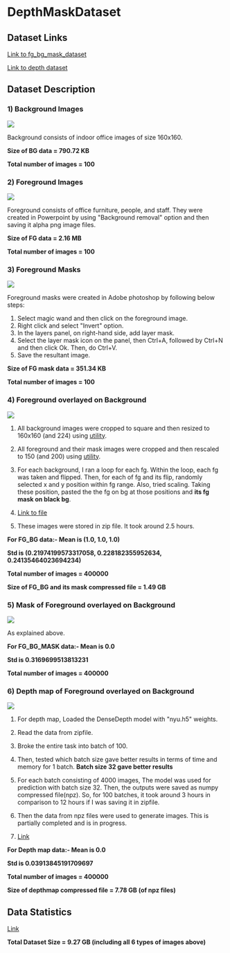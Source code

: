# DepthMaskDataset


## Dataset Links

[Link to fg_bg_mask_dataset](https://drive.google.com/file/d/11TbUmMY9mYyIeRCkh5kGGIZ-k1Vbs-Qz/view?usp=sharing)

[Link to depth dataset](https://drive.google.com/open?id=1sEdl7u4VcP2dqcAR4O3VsiixNspu08RA)


## Dataset Description

### 1) Background Images

![](https://raw.githubusercontent.com/genigarus/DepthMaskDataset/master/asset/sample_bg.PNG)

Background consists of indoor office images of size 160x160.

**Size of BG data = 790.72 KB**

**Total number of images = 100**


### 2) Foreground Images

![](https://raw.githubusercontent.com/genigarus/DepthMaskDataset/master/asset/sample_fg.PNG)

Foreground consists of office furniture, people, and staff. They were created in Powerpoint by using "Background removal" option and then saving it alpha png image files.

**Size of FG data = 2.16 MB**

**Total number of images = 100**


### 3) Foreground Masks

![](https://raw.githubusercontent.com/genigarus/DepthMaskDataset/master/asset/sample_fg_mask.PNG)

Foreground masks were created in Adobe photoshop by following below steps:

1) Select magic wand and then click on the foreground image.
2) Right click and select "Invert" option.
3) In the layers panel, on right-hand side, add layer mask.
4) Select the layer mask icon on the panel, then Ctrl+A, followed by Ctrl+N and then click Ok. Then, do Ctrl+V.
5) Save the resultant image.

**Size of FG mask data = 351.34 KB**

**Total number of images = 100**


### 4) Foreground overlayed on Background

![](https://raw.githubusercontent.com/genigarus/DepthMaskDataset/master/asset/fg_bg.png)

1) All background images were cropped to square and then resized to 160x160 (and 224) using [utility](https://github.com/genigarus/DepthMaskDataset/blob/master/utility.py). 

2) All foreground and their mask images were cropped and then rescaled to 150 (and 200)   using [utility](https://github.com/genigarus/DepthMaskDataset/blob/master/utility.py).

3) For each background, I ran a loop for each fg. Within the loop, each fg was taken and flipped. Then, for each of fg and its flip, randomly selected x and y position within fg range. Also, tried scaling. Taking these position, pasted the the fg on bg at those positions and **its fg mask on black bg**.

4) [Link to file](https://github.com/genigarus/DepthMaskDataset/blob/master/OverlayingForegroundOnBackground.ipynb)

5) These images were stored in zip file. It took around 2.5 hours.

**For FG_BG data:-
Mean is (1.0, 1.0, 1.0)**

**Std is (0.21974199573317058, 0.228182355952634, 0.24135464023694234)**

**Total number of images = 400000**


**Size of FG_BG and its mask compressed file = 1.49 GB**


### 5) Mask of Foreground overlayed on Background

![](https://raw.githubusercontent.com/genigarus/DepthMaskDataset/master/asset/fg_bg_mask.png)

As explained above.

**For FG_BG_MASK data:-
Mean is 0.0**

**Std is 0.3169699513813231**

**Total number of images = 400000**

### 6) Depth map of Foreground overlayed on Background

![](https://raw.githubusercontent.com/genigarus/DepthMaskDataset/master/asset/sample_depth_map.PNG)

1) For depth map, Loaded the DenseDepth model with "nyu.h5" weights.

2) Read the data from zipfile. 

3) Broke the entire task into batch of 100.

4) Then, tested which batch size gave better results in terms of time and memory for 1 batch. **Batch size 32 gave better results**

5) For each batch consisting of 4000 images, The model was used for prediction with batch size 32. Then, the outputs were saved as numpy compressed file(npz). So, for 100 batches, it took around 3 hours in comparison to 12 hours if I was saving it in zipfile.

6) Then the data from npz files were used to generate images. This is partially completed and is in progress. 

7) [Link](https://github.com/genigarus/DepthMaskDataset/blob/master/DepthMapGeneration.ipynb)

**For Depth map data:-
Mean is 0.0**

**Std is 0.03913845191709697**

**Total number of images = 400000**

**Size of depthmap compressed file = 7.78 GB (of npz files)**

## Data Statistics

[Link](https://github.com/genigarus/DepthMaskDataset/blob/master/DepthMaskDatasetStatistics.ipynb)


**Total Dataset Size = 9.27 GB (including all 6 types of images above)**
